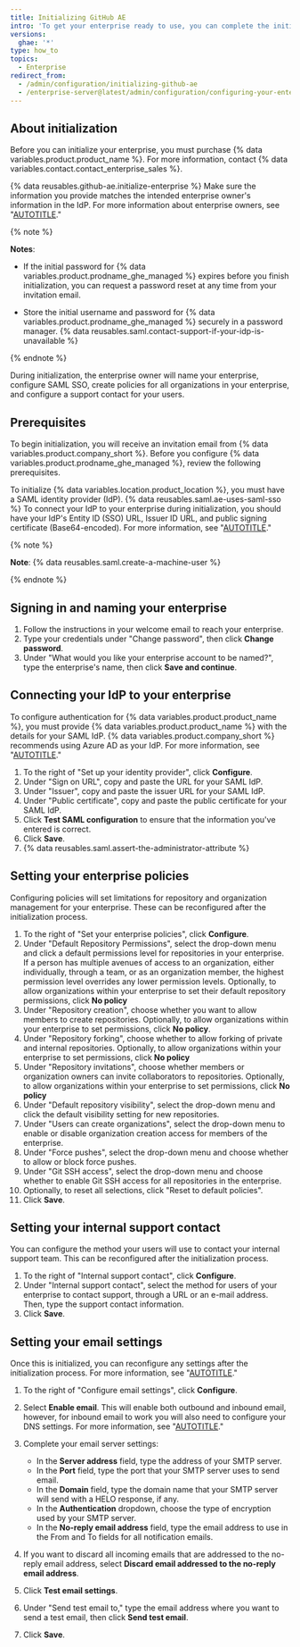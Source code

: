 ```yaml
---
title: Initializing GitHub AE
intro: 'To get your enterprise ready to use, you can complete the initial configuration of {% data variables.product.product_name %}.'
versions:
  ghae: '*'
type: how_to
topics:
  - Enterprise
redirect_from:
  - /admin/configuration/initializing-github-ae
  - /enterprise-server@latest/admin/configuration/configuring-your-enterprise/initializing-github-ae
---
```

## About initialization

Before you can initialize your enterprise, you must purchase {% data variables.product.product_name %}. For more information, contact {% data variables.contact.contact_enterprise_sales %}.

{% data reusables.github-ae.initialize-enterprise %} Make sure the information you provide matches the intended enterprise owner's information in the IdP. For more information about enterprise owners, see "[AUTOTITLE](/admin/user-management/managing-users-in-your-enterprise/roles-in-an-enterprise#enterprise-owner)."

{% note %}

**Notes**:

- If the initial password for {% data variables.product.prodname_ghe_managed %} expires before you finish initialization, you can request a password reset at any time from your invitation email.

- Store the initial username and password for {% data variables.product.prodname_ghe_managed %} securely in a password manager. {% data reusables.saml.contact-support-if-your-idp-is-unavailable %}

{% endnote %}

During initialization, the enterprise owner will name your enterprise, configure SAML SSO, create policies for all organizations in your enterprise, and configure a support contact for your users.

## Prerequisites

To begin initialization, you will receive an invitation email from {% data variables.product.company_short %}. Before you configure {% data variables.product.prodname_ghe_managed %}, review the following prerequisites.

To initialize {% data variables.location.product_location %}, you must have a SAML identity provider (IdP). {% data reusables.saml.ae-uses-saml-sso %} To connect your IdP to your enterprise during initialization, you should have your IdP's Entity ID (SSO) URL, Issuer ID URL, and public signing certificate (Base64-encoded). For more information, see "[AUTOTITLE](/admin/identity-and-access-management/using-saml-for-enterprise-iam/about-saml-for-enterprise-iam)."

{% note %}

**Note**: {% data reusables.saml.create-a-machine-user %}

{% endnote %}

## Signing in and naming your enterprise

1. Follow the instructions in your welcome email to reach your enterprise.
1. Type your credentials under "Change password", then click **Change password**.
1. Under "What would you like your enterprise account to be named?", type the enterprise's name, then click **Save and continue**.

## Connecting your IdP to your enterprise

To configure authentication for {% data variables.product.product_name %}, you must provide {% data variables.product.product_name %} with the details for your SAML IdP. {% data variables.product.company_short %} recommends using Azure AD as your IdP. For more information, see "[AUTOTITLE](/admin/identity-and-access-management/using-saml-for-enterprise-iam)."

1. To the right of "Set up your identity provider", click **Configure**.
1. Under "Sign on URL", copy and paste the URL for your SAML IdP.
1. Under "Issuer", copy and paste the issuer URL for your SAML IdP.
1. Under "Public certificate", copy and paste the public certificate for your SAML IdP.
1. Click **Test SAML configuration** to ensure that the information you've entered is correct.
1. Click **Save**.
1. {% data reusables.saml.assert-the-administrator-attribute %}

## Setting your enterprise policies

Configuring policies will set limitations for repository and organization management for your enterprise. These can be reconfigured after the initialization process.

1. To the right of "Set your enterprise policies", click **Configure**.
1. Under "Default Repository Permissions", select the drop-down menu and click a default permissions level for repositories in your enterprise. If a person has multiple avenues of access to an organization, either individually, through a team, or as an organization member, the highest permission level overrides any lower permission levels. Optionally, to allow organizations within your enterprise to set their default repository permissions, click **No policy**
1. Under "Repository creation", choose whether you want to allow members to create repositories. Optionally, to allow organizations within your enterprise to set permissions, click **No policy**.
1. Under "Repository forking", choose whether to allow forking of private and internal repositories. Optionally, to allow organizations within your enterprise to set permissions, click **No policy**
1. Under "Repository invitations", choose whether members or organization owners can invite collaborators to repositories. Optionally, to allow organizations within your enterprise to set permissions, click **No policy**
1. Under "Default repository visibility", select the drop-down menu and click the default visibility setting for new repositories.
1. Under "Users can create organizations", select the drop-down menu to enable or disable organization creation access for members of the enterprise.
1. Under "Force pushes", select the drop-down menu and choose whether to allow or block force pushes.
1. Under "Git SSH access", select the drop-down menu and choose whether to enable Git SSH access for all repositories in the enterprise.
1. Optionally, to reset all selections, click "Reset to default policies".
1. Click **Save**.

## Setting your internal support contact

You can configure the method your users will use to contact your internal support team. This can be reconfigured after the initialization process.

1. To the right of "Internal support contact", click **Configure**.
1. Under "Internal support contact", select the method for users of your enterprise to contact support, through a URL or an e-mail address. Then, type the support contact information.
1. Click **Save**.

## Setting your email settings

Once this is initialized, you can reconfigure any settings after the initialization process. For more information, see "[AUTOTITLE](/admin/configuration/configuring-your-enterprise/configuring-email-for-notifications)."

1. To the right of "Configure email settings", click **Configure**.
1. Select **Enable email**. This will enable both outbound and inbound email, however, for inbound email to work you will also need to configure your DNS settings. For more information, see "[AUTOTITLE](/admin/configuration/configuring-your-enterprise/configuring-email-for-notifications#configuring-dns-and-firewall-settings-to-allow-incoming-emails)."
1. Complete your email server settings:
    - In the **Server address** field, type the address of your SMTP server.
    - In the **Port** field, type the port that your SMTP server uses to send email.
    - In the **Domain** field, type the domain name that your SMTP server will send with a HELO response, if any.
    - In the **Authentication** dropdown, choose the type of encryption used by your SMTP server.
    - In the **No-reply email address** field, type the email address to use in the From and To fields for all notification emails.

1. If you want to discard all incoming emails that are addressed to the no-reply email address, select **Discard email addressed to the no-reply email address**.
1. Click **Test email settings**.
1. Under "Send test email to," type the email address where you want to send a test email, then click **Send test email**.
1. Click **Save**.
